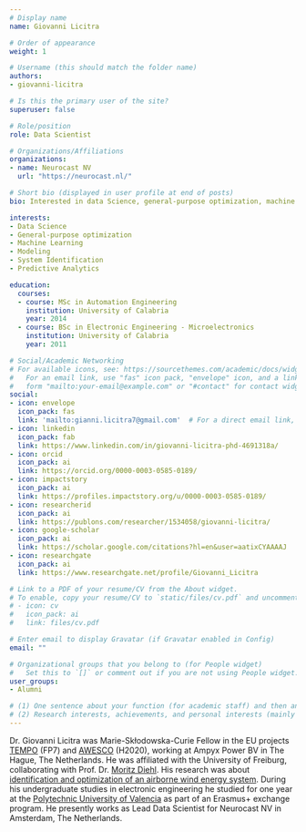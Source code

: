 ```yaml
---
# Display name
name: Giovanni Licitra

# Order of appearance
weight: 1

# Username (this should match the folder name)
authors:
- giovanni-licitra

# Is this the primary user of the site?
superuser: false

# Role/position
role: Data Scientist

# Organizations/Affiliations
organizations:
- name: Neurocast NV
  url: "https://neurocast.nl/"

# Short bio (displayed in user profile at end of posts)
bio: Interested in data Science, general-purpose optimization, machine learning, modeling, identification and predictive analytics

interests:
- Data Science
- General-purpose optimization
- Machine Learning
- Modeling
- System Identification
- Predictive Analytics

education:
  courses:
  - course: MSc in Automation Engineering
    institution: University of Calabria
    year: 2014
  - course: BSc in Electronic Engineering - Microelectronics
    institution: University of Calabria
    year: 2011

# Social/Academic Networking
# For available icons, see: https://sourcethemes.com/academic/docs/widgets/#icons
#   For an email link, use "fas" icon pack, "envelope" icon, and a link in the
#   form "mailto:your-email@example.com" or "#contact" for contact widget.
social:
- icon: envelope
  icon_pack: fas
  link: 'mailto:gianni.licitra7@gmail.com'  # For a direct email link, use "mailto:test@example.org".
- icon: linkedin
  icon_pack: fab
  link: https://www.linkedin.com/in/giovanni-licitra-phd-4691318a/
- icon: orcid
  icon_pack: ai
  link: https://orcid.org/0000-0003-0585-0189/
- icon: impactstory
  icon_pack: ai
  link: https://profiles.impactstory.org/u/0000-0003-0585-0189/
- icon: researcherid
  icon_pack: ai
  link: https://publons.com/researcher/1534058/giovanni-licitra/
- icon: google-scholar
  icon_pack: ai
  link: https://scholar.google.com/citations?hl=en&user=aatixCYAAAAJ
- icon: researchgate
  icon_pack: ai
  link: https://www.researchgate.net/profile/Giovanni_Licitra

# Link to a PDF of your resume/CV from the About widget.
# To enable, copy your resume/CV to `static/files/cv.pdf` and uncomment the lines below.  
# - icon: cv
#   icon_pack: ai
#   link: files/cv.pdf

# Enter email to display Gravatar (if Gravatar enabled in Config)
email: ""

# Organizational groups that you belong to (for People widget)
#   Set this to `[]` or comment out if you are not using People widget.  
user_groups:
- Alumni

# (1) One sentence about your function (for academic staff) and then another sentence about your role(s) within the training network
# (2) Research interests, achievements, and personal interests (mainly for researchers)
---
```


Dr. Giovanni Licitra was Marie-Skłodowska-Curie Fellow in the EU projects [TEMPO](https://cordis.europa.eu/project/rcn/109545/factsheet/en) (FP7) and [AWESCO](https://cordis.europa.eu/project/rcn/193938/factsheet/en) (H2020), working at Ampyx Power BV in The Hague, The Netherlands. He was affiliated with the University of Freiburg, collaborating with Prof. Dr. [Moritz Diehl](/authors/moritz-diehl/). His research was about [identification and optimization of an airborne wind energy system](/publication/licitra-2018-a/). During his undergraduate studies in electronic engineering he studied for one year at the [Polytechnic University of Valencia](https://www.upv.es/) as part of an Erasmus+ exchange program. He presently works as Lead Data Scientist for Neurocast NV in Amsterdam, The Netherlands.
